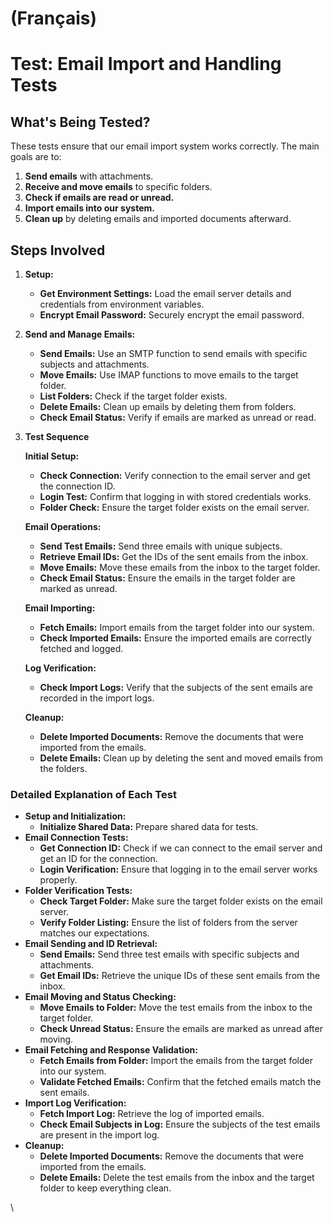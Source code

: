 
# (Français)

# Test: Email Import and Handling Tests

## What's Being Tested?

These tests ensure that our email import system works correctly. The main goals are to:

1. **Send emails** with attachments.
2. **Receive and move emails** to specific folders.
3. **Check if emails are read or unread.**
4. **Import emails into our system.**
5. **Clean up** by deleting emails and imported documents afterward.

## Steps Involved

1. **Setup:**
   * **Get Environment Settings:** Load the email server details and credentials from environment variables.
   * **Encrypt Email Password:** Securely encrypt the email password.
2. **Send and Manage Emails:**
   * **Send Emails:** Use an SMTP function to send emails with specific subjects and attachments.
   * **Move Emails:** Use IMAP functions to move emails to the target folder.
   * **List Folders:** Check if the target folder exists.
   * **Delete Emails:** Clean up emails by deleting them from folders.
   * **Check Email Status:** Verify if emails are marked as unread or read.
3.  **Test Sequence**

    **Initial Setup:**

    * **Check Connection:** Verify connection to the email server and get the connection ID.
    * **Login Test:** Confirm that logging in with stored credentials works.
    * **Folder Check:** Ensure the target folder exists on the email server.

    **Email Operations:**

    * **Send Test Emails:** Send three emails with unique subjects.
    * **Retrieve Email IDs:** Get the IDs of the sent emails from the inbox.
    * **Move Emails:** Move these emails from the inbox to the target folder.
    * **Check Email Status:** Ensure the emails in the target folder are marked as unread.

    **Email Importing:**

    * **Fetch Emails:** Import emails from the target folder into our system.
    * **Check Imported Emails:** Ensure the imported emails are correctly fetched and logged.

    **Log Verification:**

    * **Check Import Logs:** Verify that the subjects of the sent emails are recorded in the import logs.

    **Cleanup:**

    * **Delete Imported Documents:** Remove the documents that were imported from the emails.
    * **Delete Emails:** Clean up by deleting the sent and moved emails from the folders.

### Detailed Explanation of Each Test

* **Setup and Initialization:**
  * **Initialize Shared Data:** Prepare shared data for tests.
* **Email Connection Tests:**
  * **Get Connection ID:** Check if we can connect to the email server and get an ID for the connection.
  * **Login Verification:** Ensure that logging in to the email server works properly.
* **Folder Verification Tests:**
  * **Check Target Folder:** Make sure the target folder exists on the email server.
  * **Verify Folder Listing:** Ensure the list of folders from the server matches our expectations.
* **Email Sending and ID Retrieval:**
  * **Send Emails:** Send three test emails with specific subjects and attachments.
  * **Get Email IDs:** Retrieve the unique IDs of these sent emails from the inbox.
* **Email Moving and Status Checking:**
  * **Move Emails to Folder:** Move the test emails from the inbox to the target folder.
  * **Check Unread Status:** Ensure the emails are marked as unread after moving.
* **Email Fetching and Response Validation:**
  * **Fetch Emails from Folder:** Import the emails from the target folder into our system.
  * **Validate Fetched Emails:** Confirm that the fetched emails match the sent emails.
* **Import Log Verification:**
  * **Fetch Import Log:** Retrieve the log of imported emails.
  * **Check Email Subjects in Log:** Ensure the subjects of the test emails are present in the import log.
* **Cleanup:**
  * **Delete Imported Documents:** Remove the documents that were imported from the emails.
  * **Delete Emails:** Delete the test emails from the inbox and the target folder to keep everything clean.

\


